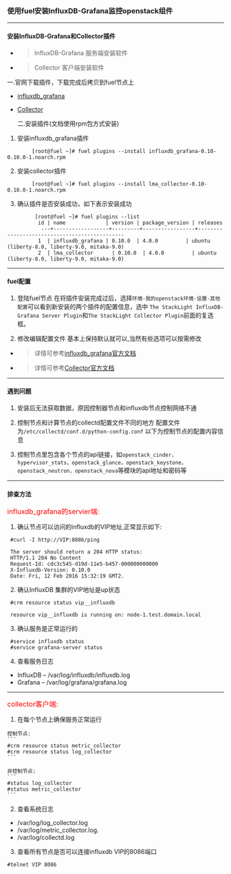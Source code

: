 ### 使用fuel安装InfluxDB-Grafana监控openstack组件
----

#### 安装InfluxDB-Grafana和Collector插件

 - > InfluxDB-Grafana 服务端安装软件
 - > Collector 客户端安装软件

  一.官网下载插件，下载完成后拷贝到fuel节点上

 - [influxdb_grafana](http://plugins.mirantis.com/repository/l/m/lma_collector/lma_collector-0.10-0.10.0-1.noarch.rpm)
 - [Collector](http://plugins.mirantis.com/repository/l/m/lma_collector/lma_collector-0.10-0.10.0-1.noarch.rpm)

   二.安装插件(文档使用rpm包方式安装)    

  1. 安装influxdb_grafana插件
```
        [root@fuel ~]# fuel plugins --install influxdb_grafana-0.10-0.10.0-1.noarch.rpm
``` 
  2. 安装collector插件
```
        [root@fuel ~]# fuel plugins --install lma_collector-0.10-0.10.0-1.noarch.rpm
```
     
  3. 确认插件是否安装成功，如下表示安装成功
```
         [root@fuel ~]# fuel plugins --list
          id | name             | version | package_version | releases                                     
           ---+------------------+---------+-----------------+----------------------------------------------
          1  | influxdb_grafana | 0.10.0  | 4.0.0         | ubuntu (liberty-8.0, liberty-9.0, mitaka-9.0)
          2  | lma_collector      | 0.10.0  | 4.0.0         | ubuntu (liberty-8.0, liberty-9.0, mitaka-9.0) 
```
----
#### fuel配置
  1. 登陆fuel节点
       在将插件安装完成过后，选择```环境-我的openstack环境-设置-其他配置```可以看到新安装的两个插件的配置信息，选中
       ```The StackLight InfluxDB-Grafana Server Plugin```和```The StackLight Collector Plugin```前面的复选框。
 
  2. 修改编辑配置文件
       基本上保持默认就可以,当然有些选项可以按需修改   
     
 - > 详情可参考[influxdb_grafana官方文档](http://plugins.mirantis.com/docs/i/n/influxdb_grafana/influxdb_grafana-0.10-0.10.0-1.pdf)
 - > 详情可参考[Collector官方文档](http://plugins.mirantis.com/docs/l/m/lma_collector/lma_collector-0.10-0.10.0-1.pdf)
 
----
#### 遇到问题
  1. 安装后无法获取数据，原因控制器节点和influxdb节点控制网络不通

  2. 控制节点和计算节点的collectd配置文件不同的地方
      配置文件为```/etc/collectd/conf.d/python-config.conf```
      以下为控制节点的配置内容信息

  3. 控制节点里包含各个节点的api链接，如`openstack_cinder，hypervisor_stats，openstack_glance，openstack_keystone，openstack_neutron，openstack_nova`等模块的api地址和密码等

----
#### 排查方法
   
   <font color=red size=3>influxdb_grafana的servier端:</font>

  1. 确认节点可以访问的influxdb的VIP地址,正常显示如下:
   ```
    #curl -I http://VIP:8086/ping

    The server should return a 204 HTTP status:
    HTTP/1.1 204 No Content
    Request-Id: cdc3c545-d19d-11e5-b457-000000000000
    X-Influxdb-Version: 0.10.0
    Date: Fri, 12 Feb 2016 15:32:19 GMT2.
```
    
  2. 确认InfluxDB 集群的VIP地址是up状态
   ```
    #crm resource status vip__influxdb

    resource vip__influxdb is running on: node-1.test.domain.local
```

  3. 确认服务是正常运行的
   ```
    #service influxdb status 
    #service grafana-server status
```
  4. 查看服务日志

-   InfluxDB – /var/log/influxdb/influxdb.log
-   Grafana – /var/log/grafana/grafana.log
---
  <font color=red size=3>collector客户端:</font> 

  1. 在每个节点上确保服务正常运行

    控制节点:
    ```
    #crm resource status metric_collector
    #crm resource status log_collector
    ``` 

    非控制节点:
    ```
    #status log_collector
    #status metric_collector
    ```

  2. 查看系统日志

-    /var/log/log_collector.log
-    /var/log/metric_collector.log.
-    /var/log/collectd.log

3.  查看所有节点是否可以连接influxdb VIP的8086端口
  ```
  #telnet VIP 8086
```
     
